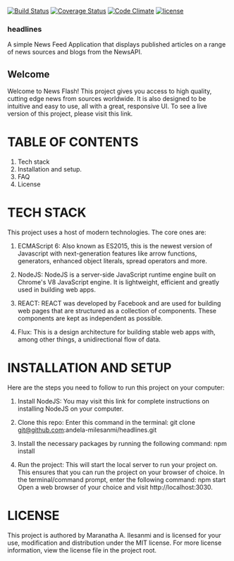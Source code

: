 [![Build Status](https://travis-ci.org/andela-milesanmi/headlines.svg?branch=develop)](https://travis-ci.org/andela-milesanmi/headlines)
[![Coverage Status](https://coveralls.io/repos/github/andela-milesanmi/headlines/badge.svg?branch=develop)](https://coveralls.io/github/andela-milesanmi/headlines?branch=develop)
[![Code Climate](https://codeclimate.com/github/andela-milesanmi/headlines/badges/gpa.svg)](https://codeclimate.com/github/andela-milesanmi/headlines)
[![license](https://img.shields.io/github/license/mashape/apistatus.svg)]()

### headlines
A simple News Feed Application that displays published articles on a range of news sources and blogs from the NewsAPI.

## Welcome

Welcome to News Flash! This project gives you access to high quality, cutting edge news from sources worldwide. It is also designed to be intuitive and easy to use, all with a great, responsive UI. To see a live version of this project, please visit this link.

# TABLE OF CONTENTS

1. Tech stack
2. Installation and setup.
3. FAQ
4. License

# TECH STACK

This project uses a host of modern technologies. The core ones are:

1. ECMAScript 6: Also known as ES2015, this is the newest version of Javascript with next-generation features like arrow functions, generators, enhanced object literals, spread operators and more.

2. NodeJS: NodeJS is a server-side JavaScript runtime engine built on Chrome's V8 JavaScript engine. It is lightweight, efficient and greatly used in building web apps.

3. REACT: REACT was developed by Facebook and are used for building web pages that are structured as a collection of components. These components are kept as independent as possible.

4. Flux: This is a design architecture for building stable web apps with, among other things, a unidirectional flow of data.

# INSTALLATION AND SETUP

Here are the steps you need to follow to run this project on your computer:

1. Install NodeJS: You may visit this link for complete instructions on installing NodeJS on your computer.

2. Clone this repo: Enter this command in the terminal:
git clone git@github.com:andela-milesanmi/headlines.git

3. Install the necessary packages by running the following command:
npm install

4. Run the project: This will start the local server to run your project on. This ensures that you can run the project on your browser of choice. In the terminal/command prompt, enter the following command:
npm start
Open a web browser of your choice and visit http://localhost:3030.

# LICENSE

This project is authored by Maranatha A. Ilesanmi and is licensed for your use, modification and distribution under the MIT license. For more license information, view the license file in the project root.
